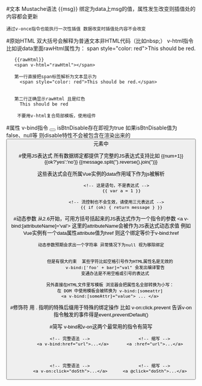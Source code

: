 
   
       
#文本
    Mustache语法 
    <span>{{msg}}</msg>
    绑定为data上msg的值，属性发生改变则插值处的内容都会更新
  
    通过v-once指令也能执行一次性插值 数据改变时插值处内容不会改变
           
  
  
#原始HTML
    双大括号会解释为普通文本非HTML代码（比如nbsp;）
    v-html指令
       比如说data里面rawHtml属性为：
       span style="color: red">This should be red.</span>

       {{rawHtml}}
       <span v-html="rawHtml"></span>

       第一行直接把span标签解析为文本显示为
         <span style="color: red">This should be red.</span>


       第二行正确显示rawHtml 且是红色
         This should be red
  
        不要用v-html复合局部模板，使用组件
  
  


#属性
    v-bind指令
        <button v-bind:disable='isBtnDisable'></button>
        isBtnDisable存在即视为true
        如果isBtnDisable值为 false、null等
        则disable特性不会被包含在渲染出来的<button>元素中
  
  



#使用JS表达式
    所有数据绑定都提供了完整的JS表达式支持比如
        {{num+1}}
        {{ok?'yes':'no'}}
        {{message.split('').reverse().join('')}}
        <div v-bind:id="'list-'+id"></div>
    这些表达式会在所属Vue实例的data作用域下作为js被解析
  
                <!-- 这是语句，不是表达式 -->
                    {{ var a = 1 }}
  
                <!-- 流控制也不会生效，请使用三元表达式 -->
                    {{ if (ok) { return message } }}
  
  
  
  
  
#动态参数
   从2.6开始，可用方括号括起来的JS表达式作为一个指令的参数
    <a v-bind:[attributeName]='val'></a>
    这里的attributeName会被作为JS表达式动态求值
    例如Vue实例有一个data属性attribute值为href
    则这个绑定等价于v-bind:href
 
    动态参数预期会求出一个字符串 异常情况下为null 视为移除绑定
  
  
           但是有很大约束  某些字符比如空格引号作为HTML属性名是无效的
               v-bind:['foo' + bar]="val" 会发出编译警告
               变通办法是不用空格或引号的表达式
  
           另外直接在HTML文件里写模板 浏览器会把属性名全部转换为小写：
           在 DOM 中使用模板会被转换为 v-bind:[someattr]
           <a v-bind:[someAttr]="value"> ... </a>
  
  
  
  
  
  
#修饰符
    用 . 指明的特殊后缀用于特殊的绑定操作
    比如 v-on:click.prevent 
    告诉v-on指令触发的事件得是event,preventDefault()
  
  
  
  
  
  
  
#简写
           v-bind和v-on这两个最常用的指令有简写
  
  
           <!-- 完整语法 -->                   <!-- 缩写 -->
           <a v-bind:href="url">...</a>       <a :href="url">...</a>
  
  
  
           <!-- 完整语法 -->                   <!-- 缩写 -->
           <a v-on:click="doSth">...</a>      <a @click="doSth">...</a>
          
   


